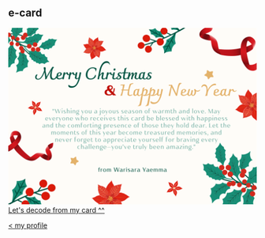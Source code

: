 ## e-card

![e-card](img/waris-card.png)
[Let's decode from my card ^^](https://stylesuxx.github.io/steganography/)
<br />

[< my profile](https://wariisara.github.io/)